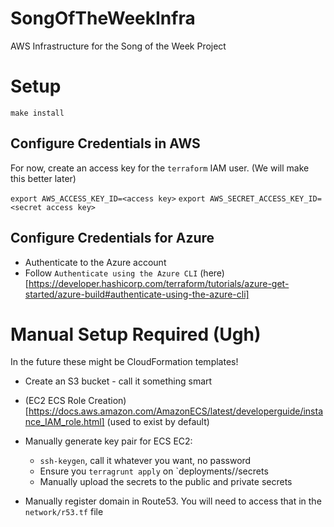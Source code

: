# SongOfTheWeekInfra
AWS Infrastructure for the Song of the Week Project

# Setup
`make install`

## Configure Credentials in AWS
For now, create an access key for the `terraform` IAM user. (We will make this better later)

`export AWS_ACCESS_KEY_ID=<access key>`
`export AWS_SECRET_ACCESS_KEY_ID=<secret access key>`

## Configure Credentials for Azure
* Authenticate to the Azure account
* Follow `Authenticate using the Azure CLI` (here)[https://developer.hashicorp.com/terraform/tutorials/azure-get-started/azure-build#authenticate-using-the-azure-cli]

# Manual Setup Required (Ugh)
In the future these might be CloudFormation templates!

* Create an S3 bucket - call it something smart

* (EC2 ECS Role Creation)[https://docs.aws.amazon.com/AmazonECS/latest/developerguide/instance_IAM_role.html] (used to exist by default)

* Manually generate key pair for ECS EC2:
    * `ssh-keygen`, call it whatever you want, no password
    * Ensure you `terragrunt apply` on `deployments/<env>/secrets
    * Manually upload the secrets to the public and private secrets

* Manually register domain in Route53. You will need to access that in the `network/r53.tf` file